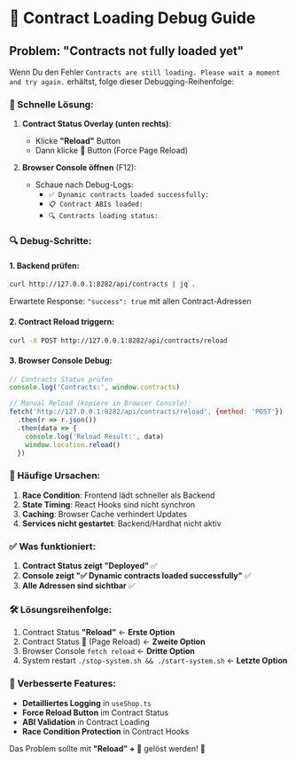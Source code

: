 # 🔧 Contract Loading Debug Guide

## Problem: "Contracts not fully loaded yet"

Wenn Du den Fehler `Contracts are still loading. Please wait a moment and try again.` erhältst, folge dieser Debugging-Reihenfolge:

### 🚀 Schnelle Lösung:

1. **Contract Status Overlay (unten rechts)**:
   - Klicke **"Reload"** Button
   - Dann klicke **🔄** Button (Force Page Reload)

2. **Browser Console öffnen** (F12):
   - Schaue nach Debug-Logs:
     - `✅ Dynamic contracts loaded successfully:` 
     - `📋 Contract ABIs loaded:`
     - `🔍 Contracts loading status:`

### 🔍 Debug-Schritte:

#### 1. Backend prüfen:
```bash
curl http://127.0.0.1:8282/api/contracts | jq .
```
Erwartete Response: `"success": true` mit allen Contract-Adressen

#### 2. Contract Reload triggern:
```bash
curl -X POST http://127.0.0.1:8282/api/contracts/reload
```

#### 3. Browser Console Debug:
```javascript
// Contracts Status prüfen
console.log('Contracts:', window.contracts)

// Manual Reload (kopiere in Browser Console):
fetch('http://127.0.0.1:8282/api/contracts/reload', {method: 'POST'})
  .then(r => r.json())
  .then(data => {
    console.log('Reload Result:', data)
    window.location.reload()
  })
```

### 🚨 Häufige Ursachen:

1. **Race Condition**: Frontend lädt schneller als Backend
2. **State Timing**: React Hooks sind nicht synchron
3. **Caching**: Browser Cache verhindert Updates
4. **Services nicht gestartet**: Backend/Hardhat nicht aktiv

### ✅ Was funktioniert:

1. **Contract Status zeigt "Deployed"** ✅
2. **Console zeigt "✅ Dynamic contracts loaded successfully"** ✅
3. **Alle Adressen sind sichtbar** ✅

### 🛠️ Lösungsreihenfolge:

1. Contract Status **"Reload"** ← **Erste Option**
2. Contract Status **🔄** (Page Reload) ← **Zweite Option**  
3. Browser Console `fetch reload` ← **Dritte Option**
4. System restart `./stop-system.sh && ./start-system.sh` ← **Letzte Option**

### 🔧 Verbesserte Features:

- **Detailliertes Logging** in `useShop.ts`
- **Force Reload Button** im Contract Status
- **ABI Validation** in Contract Loading
- **Race Condition Protection** in Contract Hooks

Das Problem sollte mit **"Reload" + 🔄** gelöst werden! 🎯

